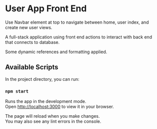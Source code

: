 <!-- using port 3333

Notes to self:  Change "image type" to reference separate database.  Toggle between local, url1, url2, etc.
For badges and users.  Disassociate entirely, and turn them into separate databases, so for example
query image database, for user with id 1, sort by image id number ascending.  Returns array to populate element.
jas = junction associative (junction and association interchangable?)

too big - minify
doesn't have cart - will be added

useContext - not taught in pursuit.  styling, application, global level data.  authentication or user session
multiple componet

state for local stuff mostly

redux?  usecontext?  other tech sql
bootstrap limts

scss - structured css

getAllThemesForUserSortThemeId should likewise disassociate; instead of sorting by theme id, user specified sort.

Change theme default from populating separately for each user?
See how other programs implemnet default themes, what is standard
practice if any?

Redefine default theme to be an array of themes in database.
This is added to array of user themes.

Object.keys returns an array of keys from an object, but the order is inconsistent (browsers, hardware, etc.)  Create a linked list in sql that pulls correct order every time.

*****
Snake to camel, camel to snake.  Look at "humps" package for implementation, but write own.  WHEN/WHERE HUMPS? especially if dynamic.
*****

*****
Ask about implmenetation and storing the entire users array in state.  Can just toggle, really, and have various checks.  INDUSTRY PRACTICES FOR STATE; have loads of state components just floating around, some local, some global-ish (user, theme).  Instead of separate axios call to individual element, reference the entire element list stored in state, with sort functions etc.  But this is not commonly done?

redux, mobx
*****

Fix "generictable" reference to reference id.  As Object.keys order is not guaranteed (though apparently should be consistent), consider switch to Map or Set data structure.

For now, use Axios call to individual (record) and specifying by user (rather than dynamically for badges and themes) as dynamic Link routing not covered in class, and insufficient time to research and implement new feature.  Break Axios calls into api folder.

Look again for how to use multiple params.  From different components?  From same component?

Mystery:  Why does the GenericTable css styling apply to the UserDetails table?

Index passes variable down to "detail".  user setState set to variable.  If variable not set, then axios call to retrieve data.  (such as if URL called directly).  Render component to indicate if axios was called or not.

*****
Call axios 20 units at a time - limit what goes in state, LIMIT RENDERING thousands potential components instead only 40 at a tie or whatever.
Is this backend or frontend?  Or is it a state management thing (get the entire list with one call, then get 20 queries at a time to solve rendering issues?)  It is a rendering, not memory issue?

sQL LIMIT OFFSET 48 ETC.
*****

Passing props.location.value through React Link does not work when page refreshed or using back/forwards buttons on browser.

In UsersIndex, axios is called then props passed to sub-component "GenericTable".  But where we access individual users, accessing GenericForm, there is no parent component.  Perhaps I should create one.  It does seem logical, though this is not what we did in class.  

Add escape clauses for UserEdit and UserDetails in case somehow data passed is null.  Though it shouldn't happen.  How can the component even be called outside of the wrapping context?  And the wrapping context provides the variable.  But it's useful in case someone else uses the component improperly, perhaps?  Encapsulation?

*****
htmlFor in label required for other rendering?  But may be eliminated where label wraps input completely, at least for some browsers.  Where/how do I look up versioning?  Like, putting input inside label won't require htmlFor, but that may not be all browsers.
*****

In GenericForm, using ...previous instead of deep copy.
Correct form to use unique key.  This requires some thought.  What is the key naming protocol, considering data structure?  Plan for scalability and brevity.

UserCreate uses state to take user because it's convenient.  But it's not really proper.  What if, for example, badge was created?  Badge is not in state.

UserEdit is not really dynamic for deletion function.

*****

MDN TABLE VERSION LIGHTHOUSE CHROME 
PRACTICAL scalability - database to frontend.
Look into 1 - checking data type of database (if even possible) and having form input type matching data type.  2 - checking input and edit data against "Set" data, constraining range of responses. - QUESTION - separate database to keep track of data types for front end form entry?  Is this standard practice?
And constraints link between database, backend, and frontend how?  Simply duplicating constraints in database, in the frontend?
Or keep a database of constraints?  But the database won't automatically update.

https://dba.stackexchange.com/questions/214863/how-to-list-all-constraints-of-a-table-in-postgresql

Apparently can import non-NOT NULL constraints.  (But what about NOT NULL?  Track separately?  But dynamic reference, undermines purpose.  Maybe try dummy data meeting constraints, and failure of null fields error return specifies what columns are set to non-null.)

https://stackoverflow.com/questions/20194806/how-to-get-a-list-column-names-and-datatypes-of-a-table-in-postgresql

for datatypes
*****

Slice is used for entry.  This is bad practice, as edit and  -->

<!-- # Getting Started with Create React App

This project was bootstrapped with [Create React App](https://github.com/facebook/create-react-app).


html, email, specific for form data type.

html is text only communication protocol.

html, classname, id overrides css

track eye moves. Copy youtube, amazon, simple stuff that emphasizes product.  one or two simple things that does something "cool".  Just a little flair.  Focus the product, and the IDEA of the product.
look into design specs

ui 

MOBILE presentation

flexbox - even space between elements
layout with header, aside, main, if too small then main goes on top and aside goes below then grid is easier for that.  Grid is like newspaper layout.

books on ux/ui design.

"angel list" - startups (?) - wellfound.  Startups, wear a lot of hats, teach self everything, teaching minimal.
midsize IBM or other, good training.

Google, Netflix, don't really have junior positions.  Work somewhere 6-12 months first; the FAANG companies
facebook, amazon, apple, netflix, google - apply after experience.  Maybe interneships, but even then not best
use of time to apply.

Ruby on rails - create CRUD app.  instant!  just add water.  Larabel for PHP.
Nest.js  Sails.js (similar to Rails)  Convention over configuration; if just follow the rules then it'll work.
Don't have to build functionality.  Just build it for you.  "The pit of success" - generally successful
if made by yourself.  But in React, could build bad patterns or hard to maintain patterns.

Rails - senior devs design it.  Just follow the pattern. Scalable &c.  (Look at Rails, does it right,
industry standard.  How handle authentication?  What pattern?  MVC?  Restful routes.  (What's MVC ?))

Tuesday, WEDS esp, thursday best days to come to campus.  Reach out to lillian, tristan.

look into relative "benefits", selling points of different structures - like React.

What large database projects use React.  Angular built by Google; Angular.js.  Then Facebook made React in 2014
or 2015.  View, purely open source.  New Angular uses TypeScript.  Java likes the new Angular.  (New is very different from old for Angular.)  React load time - 40% Fellows get jobs with React.  ANyways, look at load time loading animation and/or games or something.  The Python/SQL thing.  But isn't . . . another database used?

Numbers game.  Every interview a lesson.  What did I learn about company culture?  Don't sleep on it.  Go go go.

MIT self-driving course 2-d racetrack?

npm package "create james-app"

(eventually?)

Skeleton CSS https://cdnjs.com/libraries/skeleton

padding, center form, reduce form size

sass color variables

ADD

Login / logout functionality.

Logo

Template (change datatype, research template . . . color . . . palettes)

https://v5.reactrouter.com/native/example/auth-workflow

Login logout without authentication; shows flow of components.

Add object to reference action types and access level required to perform action.

Write documentation for use.  CSS styling.  Adding to database.

User Login should prevent duplicate usernames on edit as well.  Just create for now.  Also should be in util.


***** Theme notes
/*

    theme_id SERIAL PRIMARY KEY,
    theme_name VARCHAR(40) NOT NULL,
    theme_show_badges BOOLEAN NOT NULL,
    background_color VARCHAR(20)
    color 
    font_family 
    font_weight 
    font_size 
    border_color 
    border_style
    border_width
    user_id INT NOT NULL,

    Convert snake to camel

    color: textcolor
    fontfamily: arial, verdana, tahoma, Times New Roman
    Georgia, Garamond, Courier New
    Arial, sans-serif; if Arial not available, generic sans-serif used.
    #000000 reference works too (hexadecimal)
    */

    /*
    Set the fields I want.  Pull the ones I don't want out
    of the axios call with deconstruction.  Set the remainder
    to state.  Aggregate multiple axios calls.

    Find and replace all components like div with Div,
    as Bootstrap does.
    */

    Reconsider UserThemes.jsx.  See how the axios call has nothing to do with any front end component.  It's just a call, it's just data.  ID is pulled from URL, then put into a call to the backend; apart from that there's no interaction between front and backend and database.
    ***** END THEME NOTES

    Cleanup files (e.g. userSettings is now component, not a page. - fixed, but future)

    Create file, flowchart, data structures to reduce calls to server, local file size, boost or reduce performance (?) with customizable settings.  Need to monitor performance (how)?  But also, stuff like make sure theme array data only lives in state locally in the theme component; the *chosen* theme is nearly global. but the others, no.

    Plan out data structure, one to many, many to many. Anticipate things like user settings having a default theme.  Like building in ability to add a secondary theme.  Modularity, reusability, encapsulation.

    Build out the theme selection component a little.  Also, implement Set or other validation on data types.  How to do this?  Local implementation for each and every variable?

 -->

# User App Front End

Use Navbar element at top to navigate between home, user index, and create new user views.

A full-stack application using front end actions to interact with back end that connects to database.

Some dynamic references and formatting applied.

## Available Scripts

In the project directory, you can run:

### `npm start`

Runs the app in the development mode.\
Open [http://localhost:3000](http://localhost:3000) to view it in your browser.

The page will reload when you make changes.\
You may also see any lint errors in the console.

<!-- ### `npm test`

Launches the test runner in the interactive watch mode.\
See the section about [running tests](https://facebook.github.io/create-react-app/docs/running-tests) for more information.

### `npm run build`

Builds the app for production to the `build` folder.\
It correctly bundles React in production mode and optimizes the build for the best performance.

The build is minified and the filenames include the hashes.\
Your app is ready to be deployed!

See the section about [deployment](https://facebook.github.io/create-react-app/docs/deployment) for more information.

### `npm run eject`

**Note: this is a one-way operation. Once you `eject`, you can't go back!**

If you aren't satisfied with the build tool and configuration choices, you can `eject` at any time. This command will remove the single build dependency from your project.

Instead, it will copy all the configuration files and the transitive dependencies (webpack, Babel, ESLint, etc) right into your project so you have full control over them. All of the commands except `eject` will still work, but they will point to the copied scripts so you can tweak them. At this point you're on your own.

You don't have to ever use `eject`. The curated feature set is suitable for small and middle deployments, and you shouldn't feel obligated to use this feature. However we understand that this tool wouldn't be useful if you couldn't customize it when you are ready for it.

## Learn More

You can learn more in the [Create React App documentation](https://facebook.github.io/create-react-app/docs/getting-started).

To learn React, check out the [React documentation](https://reactjs.org/).

### Code Splitting

This section has moved here: [https://facebook.github.io/create-react-app/docs/code-splitting](https://facebook.github.io/create-react-app/docs/code-splitting)

### Analyzing the Bundle Size

This section has moved here: [https://facebook.github.io/create-react-app/docs/analyzing-the-bundle-size](https://facebook.github.io/create-react-app/docs/analyzing-the-bundle-size)

### Making a Progressive Web App

This section has moved here: [https://facebook.github.io/create-react-app/docs/making-a-progressive-web-app](https://facebook.github.io/create-react-app/docs/making-a-progressive-web-app)

### Advanced Configuration

This section has moved here: [https://facebook.github.io/create-react-app/docs/advanced-configuration](https://facebook.github.io/create-react-app/docs/advanced-configuration)

### Deployment

This section has moved here: [https://facebook.github.io/create-react-app/docs/deployment](https://facebook.github.io/create-react-app/docs/deployment)

### `npm run build` fails to minify

This section has moved here: [https://facebook.github.io/create-react-app/docs/troubleshooting#npm-run-build-fails-to-minify](https://facebook.github.io/create-react-app/docs/troubleshooting#npm-run-build-fails-to-minify) -->
